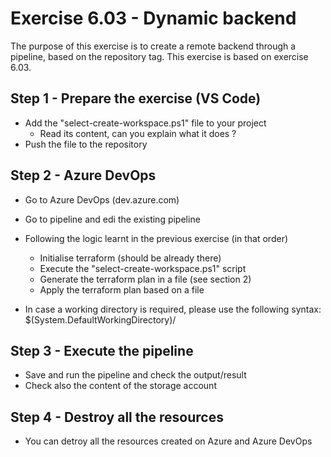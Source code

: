 # Exercise 6.03 - Dynamic backend

The purpose of this exercise is to create a remote backend through a pipeline, based on the repository tag. This exercise is based on exercise 6.03.

## Step 1 - Prepare the exercise (VS Code)

- Add the "select-create-workspace.ps1" file to your project
  - Read its content, can you explain what it does ?
- Push the file to the repository

## Step 2 - Azure DevOps

- Go to Azure DevOps (dev.azure.com)
- Go to pipeline and edi the existing pipeline
- Following the logic learnt in the previous exercise (in that order)
  - Initialise terraform (should be already there)
  - Execute the "select-create-workspace.ps1" script
  - Generate the terraform plan in a file (see section 2)
  - Apply the terraform plan based on a file

- In case a working directory is required, please use the following syntax: $(System.DefaultWorkingDirectory)/

## Step 3 - Execute the pipeline

- Save and run the pipeline and check the output/result
- Check also the content of the storage account

## Step 4 - Destroy all the resources

- You can detroy all the resources created on Azure and Azure DevOps
